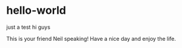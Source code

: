 # hello-world
just a test
hi guys

This is your friend Neil speaking! Have a nice day and enjoy the life.
